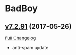 # BadBoy

## [v7.2.91](https://github.com/funkydude/BadBoy/tree/v7.2.91) (2017-05-26) [](#top)
[Full Changelog](https://github.com/funkydude/BadBoy/compare/v7.2.90...v7.2.91)

- anti-spam update  

